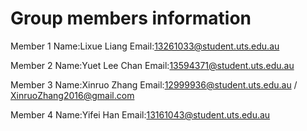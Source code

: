 # Group members information

Member 1
Name:Lixue Liang
Email:13261033@student.uts.edu.au

Member 2
Name:Yuet Lee Chan
Email:13594371@student.uts.edu.au 

Member 3
Name:Xinruo Zhang
Email:12999936@student.uts.edu.au / XinruoZhang2016@gmail.com

Member 4
Name:Yifei Han
Email:13161043@student.uts.edu.au

